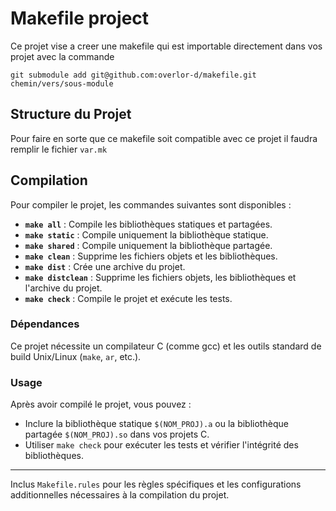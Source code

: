 # Makefile project

Ce projet vise a creer une makefile qui est importable directement dans vos projet avec la commande 

    git submodule add git@github.com:overlor-d/makefile.git chemin/vers/sous-module

## Structure du Projet

Pour faire en sorte que ce makefile soit compatible avec ce projet il faudra remplir le fichier `var.mk`

## Compilation

Pour compiler le projet, les commandes suivantes sont disponibles :

- **`make all`** : Compile les bibliothèques statiques et partagées.
- **`make static`** : Compile uniquement la bibliothèque statique.
- **`make shared`** : Compile uniquement la bibliothèque partagée.
- **`make clean`** : Supprime les fichiers objets et les bibliothèques.
- **`make dist`** : Crée une archive du projet.
- **`make distclean`** : Supprime les fichiers objets, les bibliothèques et l'archive du projet.
- **`make check`** : Compile le projet et exécute les tests.

### Dépendances

Ce projet nécessite un compilateur C (comme gcc) et les outils standard de build Unix/Linux (`make`, `ar`, etc.).

### Usage

Après avoir compilé le projet, vous pouvez :

- Inclure la bibliothèque statique `$(NOM_PROJ).a` ou la bibliothèque partagée `$(NOM_PROJ).so` dans vos projets C.
- Utiliser `make check` pour exécuter les tests et vérifier l'intégrité des bibliothèques.

---

Inclus `Makefile.rules` pour les règles spécifiques et les configurations additionnelles nécessaires à la compilation du projet.
